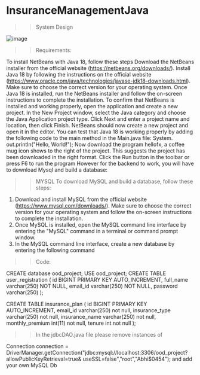 # InsuranceManagementJava


>>System Design

![image](https://user-images.githubusercontent.com/31111993/208984790-4e8afa57-e111-4332-84d9-d97f707586e1.jpeg)


>>Requirements:

To install NetBeans with Java 18, follow these steps
Download the NetBeans installer from the official website (https://netbeans.org/downloads/).
Install Java 18 by following the instructions on the official website (https://www.oracle.com/java/technologies/javase-jdk18-downloads.html). Make sure to choose the correct version for your operating system.
Once Java 18 is installed, run the NetBeans installer and follow the on-screen instructions to complete the installation.
To confirm that NetBeans is installed and working properly, open the application and create a new project. In the New Project window, select the Java category and choose the Java Application project type. Click Next and enter a project name and location, then click Finish.
NetBeans should now create a new project and open it in the editor. You can test that Java 18 is working properly by adding the following code to the main method in the Main.java file: System. out.println("Hello, World!");
Now download the program hellofx, a coffee mug icon shows to the right of the project. This suggests the project has been downloaded in the right format. Click the Run button in the toolbar or press F6 to run the program
However for the backend to work, you will have to download Mysql and build a database:

>>MYSQL
To download MySQL and build a database, follow these steps:
1. Download and install MySQL from the official website (https://www.mysql.com/downloads/). Make sure to choose the correct version for your operating system and follow the on-screen instructions to complete the installation.
2. Once MySQL is installed, open the MySQL command line interface by entering the "MySQL" command in a terminal or command prompt window.
3. In the MySQL command line interface, create a new database by entering the following command

>>Code:

CREATE database ood_project; 
USE ood_project;
CREATE TABLE user_registration (
id BIGINT PRIMARY KEY AUTO_INCREMENT, full_name varchar(250) NOT NULL,
email_id varchar(250) NOT NULL,
password varchar(250)
     );

CREATE TABLE insurance_plan (
id BIGINT PRIMARY KEY AUTO_INCREMENT, email_id varchar(250) not null, insurance_type varchar(250) not null,
insurance_name varchar(250) not null, monthly_premium int(11) not null, tenure int not null
);

>>In the jdbcDAO.java file please remove instances of

Connection connection = DriverManager.getConnection("jdbc:mysql://localhost:3306/ood_project?allowPublicKeyRetrieval=true& useSSL=false","root","Abhi$0454"); and add your own MySQL Db
